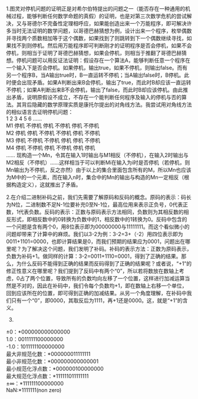 1.图灵对停机问题的证明正是对希尔伯特提出的问题之一（能否存在一种通用的机械过程，能够判断任何数学命题的真假）的证明，也是对第三次数学危机的尝试解决，又与哥德尔不完备性定理相呼应，如果能创造出来一个万能程序，即可解决许多当时无法证明的数学问题，以哥德巴赫猜想为例，设计出来一个程序，枚举偶数并寻找两个质数相加等于这个偶数，如果找到了则跳转到下一个偶数继续寻找，如果找不到则停机。然后用万能程序即可判断刚才的证明程序是否会停机，如果不会停机，则相当于证明了哥德巴赫猜想，如果会停机，则相当于推翻了哥德巴赫猜想。停机问题可以用反证法证明：假设存在一个算法A，能够判断任意一个程序在一个输入下是否会停机。如果停机，输出true，如果不停机，则输出false。而有另一个程序B，当A输出true时，B一直运转不停机；当A输出false时，B停机。此时便会出现矛盾。如果A判断出来B会停机，输出了true，而此时B却应该一直运转不停机；如果A判断出来B不会停机，输出了false，而此时B却应该停机。由此推出矛盾，说明原假设不成立，不存在一个能判断任何程序及输入的停机与否的算法。其背后隐藏的数学原理实质是康托尔提出的对角线方法。我尝试用对角线方法的相似语言去证明停机问题：    
    1     2     3     4     5     6 ……    
M1 停机 不停机  停机 不停机  停机 不停机    
M2 停机  停机  不停机 不停机  停机 不停机    
M3 停机 不停机 不停机 停机   停机 不停机    
M4 停机 不停机  停机 不停机  停机  停机    
……
现构造一个Mn，令其在输入1时输出与M1相反（不停机），在输入2时输出与M2相反（不停机）……这样相当于可以判断Mi在输入为i时是否停机（若停机，则Mn输出为不停机，反之亦然）由于以上的集合里面包含所有的M，所以Mn也应该为M中的一个元素，而在输入n时，集合中的Mn的输出与构造的Mn一定相反（根据构造定义），这就推出了矛盾。

2.在介绍二进制补码之前，我们先需要了解原码和反码的概念。原码的表示：码长为N位，二进制数不足N-1位要补充0至N-1位，最高位用来表示正负号，0代表正数，1代表负数。反码的表示：正数与原码表示方法相同，负数则为其相反数的相反形式，即相反数中的0转换为负数中的1，相反数中的1转换为0。反码中包含的一个问题是含有两个0，用8位表示即为00000000与11111111。而这个看似微小的问题却带来了计算中的麻烦。我们以3-2为例：3-2=3+（-2）用四位表示即为0011+1101=0000，也即计算结果是0，而我们预期的结果应为0001，问题出在哪里呢？为了解决这个问题，我们发明了补码。补码的表示方法：正数为原码表示，负数为补码+1。做同样的计算：3-2=0011+1110=0001，得到了正确的结果。那么，为什么反码不能得到正确的结果而反码得到了正确的结果呢？或者说，“+1”的修正性意义在哪里呢？我们提到了反码中有两个“0”，所以若将数放在数轴上考虑，0占了两个位置，导致所有的负数均向左移了一个位置，这样进行加减运算当然是不对的，因此在补码中，我们令每个负数均+1，即在数轴上右移一个单位，回到应该所在的位置，即可得到正确的加减结果。从另一个角度理解，在补码中我们只有一个“0”，即0000，其取反后为1111，再+1还是0000。这，就是“+1”的含义。

3.
  ±0：*000000000000000    
  1.0：0011111100000000    
  -1.0：1011111100000000    
  最大非规范化数：*000000011111111    
  最小非规范化数：*000000000000001    
  最小规范化浮点数：*000000100000000    
  最大规范化浮点数：*111111011111111    
  ±∞：*111111100000000    
  NaN:*1111111(non zero)
